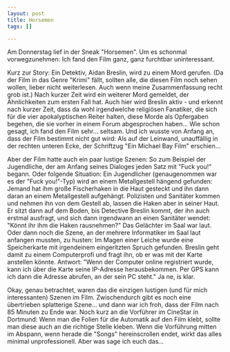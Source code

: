 ```yaml
--- 
layout: post
title: Horsemen
tags: []

---
```

Am Donnerstag lief in der Sneak "Horsemen". Um es schonmal vorwegzunehmen: Ich fand den Film ganz, ganz furchtbar uninteressant.

Kurz zur Story: Ein Detektiv, Aidan Breslin, wird zu einem Mord gerufen. (Da der Film in das Genre "Krimi" fällt, sollten alle, die diesen Film noch sehen wollen, lieber nicht weiterlesen. Auch wenn meine Zusammenfassung recht grob ist.) Nach kurzer Zeit wird ein weiterer Mord gemeldet, der Ähnlichkeiten zum ersten Fall hat. Auch hier wird Breslin aktiv - und erkennt nach kurzer Zeit, dass da wohl irgendwelche religiösen Fanatiker, die sich für die vier apokalyptischen Reiter halten, diese Morde als Opfergaben begehen, die sie vorher in einem Forum abgesprochen haben...
Wie schon gesagt, ich fand den Film sehr... seltsam. Und ich wusste von Anfang an, dass der Film bestimmt nicht gut wird: Als auf der Leinwand, unauffällig in der rechten unteren Ecke, der Schriftzug "Ein Michael Bay Film" erschien...

Aber der Film hatte auch ein paar lustige Szenen: So zum Beispiel der Jugendliche, der am Anfang seines Dialoges jeden Satz mit "Fuck you!" begann.
Oder folgende Situation: Ein Jugendlicher (genaugenommen war es der "Fuck you!"-Typ) wird an einem Metallgestell hängend gefunden: Jemand hat ihm große Fischerhaken in die Haut gesteckt und ihn dann daran an einem Metallgestell aufgehängt. Polizisten und Sanitäter kommen und nehmen ihn von dem Gestell ab, lassen die Haken aber in seiner Haut. Er sitzt dann auf dem Boden, bis Detective Breslin kommt, der ihn auch erstmal ausfragt, und sich dann irgendwann an einen Sanitäter wendet: "Könnt ihr ihm die Haken rausnehmen?" Das Gelächter im Saal war laut.
Oder dann noch die Szene, an der mehrere Informatiker im Saal laut anfangen mussten, zu husten: Im Magen einer Leiche wurde eine Speicherkarte mit irgendeinem eingeritzten Spruch gefunden. Breslin geht damit zu einem Computerprofi und fragt ihn, ob er was mit der Karte anstellen könnte. Antwort: "Wenn der Computer online registriert wurde, kann ich über die Karte seine IP-Adresse herausbekommen. Per GPS kann ich dann die Adresse abrufen, an der sein PC steht." Ja ne, is klar.

Okay, genau betrachtet, waren das die einzigen lustigen (und für mich interessanten) Szenen im Film. Zwischendurch gibt es noch eine übertrieben splatterige Szene... und dann war ich froh, dass der Film nach 85 Minuten zu Ende war.
Noch kurz an die Vorführer im CineStar in Dortmund: Wenn man die Folien für die Automatik auf den Film klebt, sollte man diese auch an die richtige Stelle kleben. Wenn die Vorführung mitten im Abspann, wenn herade die "Songs" hereinscrollen endet, wirkt das alles minimal unprofessionell. Aber was sage ich euch das...

